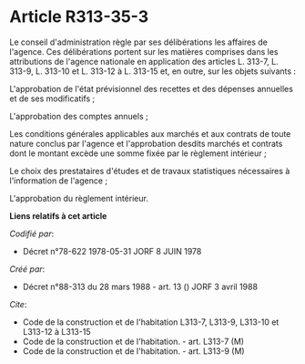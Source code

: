 # Article R313-35-3

Le conseil d'administration règle par ses délibérations les affaires de l'agence. Ces délibérations portent sur les matières
comprises dans les attributions de l'agence nationale en application des articles L. 313-7, L. 313-9, L. 313-10 et L. 313-12
à L. 313-15 et, en outre, sur les objets suivants :

L'approbation de l'état prévisionnel des recettes et des dépenses annuelles et de ses modificatifs ;

L'approbation des comptes annuels ;

Les conditions générales applicables aux marchés et aux contrats de toute nature conclus par l'agence et l'approbation
desdits marchés et contrats dont le montant excède une somme fixée par le règlement intérieur ;

Le choix des prestataires d'études et de travaux statistiques nécessaires à l'information de l'agence ;

L'approbation du règlement intérieur.

**Liens relatifs à cet article**

_Codifié par_:

  - Décret n°78-622 1978-05-31 JORF 8 JUIN 1978

_Créé par_:

  - Décret n°88-313 du 28 mars 1988 - art. 13 () JORF 3 avril 1988

_Cite_:

  - Code de la construction et de l'habitation L313-7, L313-9, L313-10 et L313-12 à L313-15
  - Code de la construction et de l'habitation. - art. L313-7 (M)
  - Code de la construction et de l'habitation. - art. L313-9 (M)
